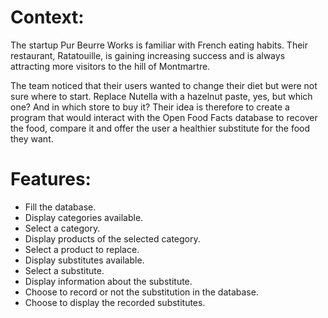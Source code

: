 
# Context:

The startup Pur Beurre Works is familiar with French eating habits. Their restaurant, Ratatouille, is gaining increasing success and is always attracting more visitors to the hill of Montmartre.

The team noticed that their users wanted to change their diet but were not sure where to start. Replace Nutella with a hazelnut paste, yes, but which one? And in which store to buy it? Their idea is therefore to create a program that would interact with the Open Food Facts database to recover the food, compare it and offer the user a healthier substitute for the food they want.

# Features:

* Fill the database.
* Display categories available.
* Select a category.
* Display products of the selected category.
* Select a product to replace.
* Display substitutes available.
* Select a substitute.
* Display information about the substitute.
* Choose to record or not the substitution in the database.
* Choose to display the recorded substitutes.
